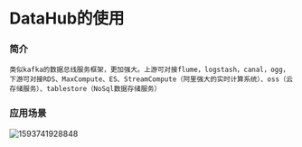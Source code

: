 # DataHub的使用

### 简介

```
类似kafka的数据总线服务框架，更加强大。上游可对接flume，logstash，canal，ogg，下游可对接RDS、MaxCompute、ES、StreamCompute（阿里强大的实时计算系统）、oss（云存储服务）、tablestore（NoSql数据存储服务）
```

### 应用场景

![1593741928848](C:\Users\Administrator\AppData\Roaming\Typora\typora-user-images\1593741928848.png)

